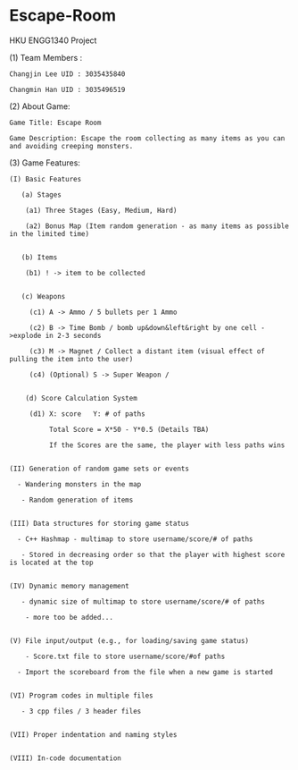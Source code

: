 # Escape-Room
HKU ENGG1340 Project

(1) Team Members :

    Changjin Lee UID : 3035435840

    Changmin Han UID : 3035496519

(2) About Game:

    Game Title: Escape Room

    Game Description: Escape the room collecting as many items as you can and avoiding creeping monsters.

(3) Game Features:

    (I) Basic Features

       (a) Stages
    
        (a1) Three Stages (Easy, Medium, Hard)
      
        (a2) Bonus Map (Item random generation - as many items as possible in the limited time)
      
      
       (b) Items
    
        (b1) ! -> item to be collected
        
      
       (c) Weapons
        
         (c1) A -> Ammo / 5 bullets per 1 Ammo
      
         (c2) B -> Time Bomb / bomb up&down&left&right by one cell ->explode in 2-3 seconds
      
         (c3) M -> Magnet / Collect a distant item (visual effect of pulling the item into the user)
      
         (c4) (Optional) S -> Super Weapon / 
         
      
        (d) Score Calculation System
    
         (d1) X: score   Y: # of paths
      
              Total Score = X*50 - Y*0.5 (Details TBA)
           
              If the Scores are the same, the player with less paths wins


    (II) Generation of random game sets or events

      - Wandering monsters in the map
    
       - Random generation of items
       

    (III) Data structures for storing game status

      - C++ Hashmap - multimap to store username/score/# of paths
    
       - Stored in decreasing order so that the player with highest score is located at the top


    (IV) Dynamic memory management

       - dynamic size of multimap to store username/score/# of paths
    
        - more too be added...
    
    
    (V) File input/output (e.g., for loading/saving game status)

        - Score.txt file to store username/score/#of paths
    
      - Import the scoreboard from the file when a new game is started
      

    (VI) Program codes in multiple files

       - 3 cpp files / 3 header files
       
    
    (VII) Proper indentation and naming styles
    

    (VIII) In-code documentation



